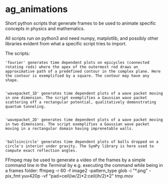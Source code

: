 # ag_animations

Short python scripts that generate frames to be used to animate specific concepts in physics and mathematics.

All scripts run on python3 and need numpy, matplotlib, and possibly other libraries evident from what a specific script tries to import.

The scripts:


    'fourier' generates time dependent plots on epicycles (connected rotating rods) where the apex of the outermost rod draws an approximative path of a predefined contour in the complex plane. Here the contour is exemplified by a square. The contour may have any shape.


    'wavepacket_1D' generates time dependent plots of a wave packet moving in one dimension. The script exemplifies a Gaussian wave packet scattering off a rectangular potential, qualitatively demonstrating quantum tunneling.


    'wavepacket_2D' generates time dependent plots of a wave packet moving in two dimensions. The script exemplifies a Gaussian wave packet moving in a rectangular domain having imprenetable walls.


    'ballsincircle' generates time dependent plots of balls dropped on a circle's interior under gravity. The SymPy library is here used to compute exact reflection angles.


FFmpeg may be used to generate a video of the frames by a simple command line in the Terminal by e.g. executing the command while being in a frames folder: 
       ffmpeg -r 60 -f image2 -pattern_type glob -i "*.png"  -pix_fmt yuv420p -vf "pad=ceil(iw/2)*2:ceil(ih/2)*2" tmp.mov